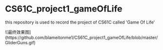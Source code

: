 # CS61C_project1_gameOfLife
<p>
  this repository is used to record the project of CS61C called 'Game Of Life'
</p>
![最终效果图](https://github.com/blameitonme1/CS61C_project1_gameOfLife/blob/master/GliderGuns.gif)
